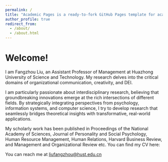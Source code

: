 ```yaml
---
permalink: /
title: "Academic Pages is a ready-to-fork GitHub Pages template for academic personal websites"
author_profile: true
redirect_from: 
  - /about/
  - /about.html
---
```


Welcome!
======

I am Fangzhou Liu, an Assistant Professor of Management at Huazhong University of Science and Technology. My research delves into the critical domains of organizational communication, creativity, and DEI.

I am particularly passionate about interdisciplinary research, believing that groundbreaking innovations emerge at the rich intersections of different fields. By strategically integrating perspectives from psychology, information systems, and computer science, I try to develop research that seamlessly bridges theoretical insights with transformative, real-world applications.

My scholarly work has been published in Proceedings of the National Academy of Sciences, Journal of Personality and Social Psychology, Human Resource Management, Human Relations, Harvard Business Review, and Management and Organizational Review etc. You can find my CV here: 

You can reach me at liufangzhou@hust.edu.cn


